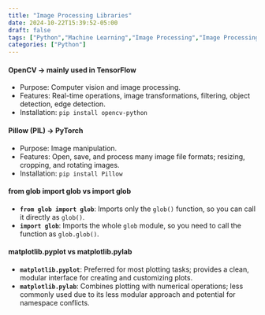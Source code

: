 ```yaml
---
title: "Image Processing Libraries"
date: 2024-10-22T15:39:52-05:00
draft: false
tags: ["Python","Machine Learning","Image Processing","Image Processing Libraries", "Learning notes"]
categories: ["Python"]
---
```

#### OpenCV → mainly used in TensorFlow

- Purpose: Computer vision and image processing.
- Features: Real-time operations, image transformations, filtering, object detection, edge detection.
- Installation: `pip install opencv-python`


#### Pillow (PIL) → PyTorch

- Purpose: Image manipulation.
- Features: Open, save, and process many image file formats; resizing, cropping, and rotating images.
- Installation: `pip install Pillow`

#### **from glob import glob vs import glob**

- **`from glob import glob`**: Imports only the `glob()` function, so you can call it directly as `glob()`.
- **`import glob`**: Imports the whole `glob` module, so you need to call the function as `glob.glob()`.

#### **matplotlib.pyplot vs matplotlib.pylab**

- **`matplotlib.pyplot`**: Preferred for most plotting tasks; provides a clean, modular interface for creating and customizing plots.
- **`matplotlib.pylab`**: Combines plotting with numerical operations; less commonly used due to its less modular approach and potential for namespace conflicts.